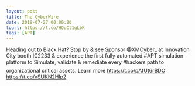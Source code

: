 ```yaml
---
layout: post
title: The CyberWire
date: 2018-07-27 00:00:20
tourl: https://t.co/HQuCt1gLbK
tags: [APT]
---
```

Heading out to Black Hat? Stop by &amp; see Sponsor @XMCyber_ at Innovation City booth IC2233 &amp; experience the first fully automated #APT simulation platform to Simulate, validate &amp; remediate every #hackers path to organizational critical assets. Learn more https://t.co/pAfUt6rBDO https://t.co/vSUKN2Hlp2